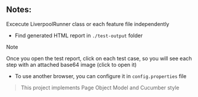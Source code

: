 ## Notes:

Excecute LiverpoolRunner class or each feature file independently

- Find generated HTML report in `./test-output` folder
> [!NOTE]
> Once you open the test report, click on each test case, so you will see each step with an attached base64 image (click to open it)
- To use another browser, you can configure it in `config.properties` file

> This project implements Page Object Model and Cucumber style
